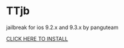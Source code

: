 # TTjb
jailbreak for ios 9.2.x and 9.3.x by panguteam

[CLICK HERE TO INSTALL](http://tinyurl.com/jxk64fj)
